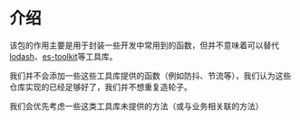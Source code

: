 # 介绍

该包的作用主要是用于封装一些开发中常用到的函数，但并不意味着可以替代[lodash](https://lodash.com/)、[es-toolkit](https://es-toolkit.dev/)等工具库。

我们并不会添加一些这些工具库提供的函数（例如防抖、节流等），我们认为这些仓库实现的已经足够好了，我们并不想重复造轮子。

我们会优先考虑一些这类工具库未提供的方法（或与业务相关联的方法）
